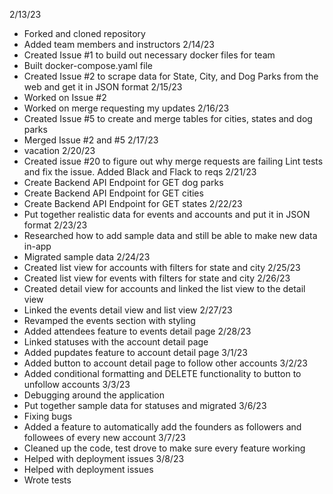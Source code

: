 2/13/23
- Forked and cloned repository
- Added team members and instructors
2/14/23
- Created Issue #1 to build out necessary docker files for team
- Built docker-compose.yaml file
- Created Issue #2 to scrape data for State, City, and Dog Parks from the web and get it in JSON format
2/15/23
- Worked on Issue #2
- Worked on merge requesting my updates
2/16/23
- Created Issue #5 to create and merge tables for cities, states and dog parks
- Merged Issue #2 and #5
2/17/23
- vacation
2/20/23
- Created issue #20 to figure out why merge requests are failing Lint tests and fix the issue. Added Black and Flack to reqs
2/21/23
- Create Backend API Endpoint for GET dog parks
- Create Backend API Endpoint for GET cities
- Create Backend API Endpoint for GET states
2/22/23
- Put together realistic data for events and accounts and put it in JSON format
2/23/23
- Researched how to add sample data and still be able to make new data in-app
- Migrated sample data
2/24/23
- Created list view for accounts with filters for state and city
2/25/23
- Created list view for events with filters for state and city
2/26/23
- Created detail view for accounts and linked the list view to the detail view
- Linked the events detail view and list view
2/27/23
- Revamped the events section with styling
- Added attendees feature to events detail page
2/28/23
- Linked statuses with the account detail page
- Added pupdates feature to account detail page
3/1/23
- Added button to account detail page to follow other accounts
3/2/23
- Added conditional formatting and DELETE functionality to button to unfollow accounts
3/3/23
- Debugging around the application
- Put together sample data for statuses and migrated
3/6/23
- Fixing bugs
- Added a feature to automatically add the founders as followers and followees of every new account
3/7/23
- Cleaned up the code, test drove to make sure every feature working
- Helped with deployment issues
3/8/23
- Helped with deployment issues
- Wrote tests
